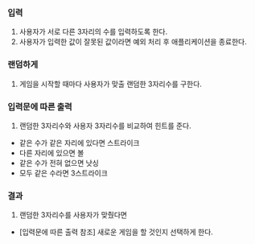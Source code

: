 ### 입력
1. 사용자가 서로 다른 3자리의 수를 입력하도록 한다.
2. 사용자가 입력한 값이 잘못된 값이라면 예외 처리 후 애플리케이션을 종료한다.


### 랜덤하게
1. 게임을 시작할 때마다 사용자가 맞출 랜덤한 3자리수를 구한다.

### 입력문에 따른 출력

1. 랜덤한 3자리수와 사용자 3자리수를 비교하여 힌트를 준다.
- 같은 수가 같은 자리에 있다면 스트라이크
- 다른 자리에 있으면 볼
- 같은 수가 전혀 없으면 낫싱
- 모두 같은 수라면 3스트라이크

### 결과

1. 랜덤한 3자리수를 사용자가 맞췄다면
* [입력문에 따른 출력 참조]
  새로운 게임을 할 것인지 선택하게 한다.